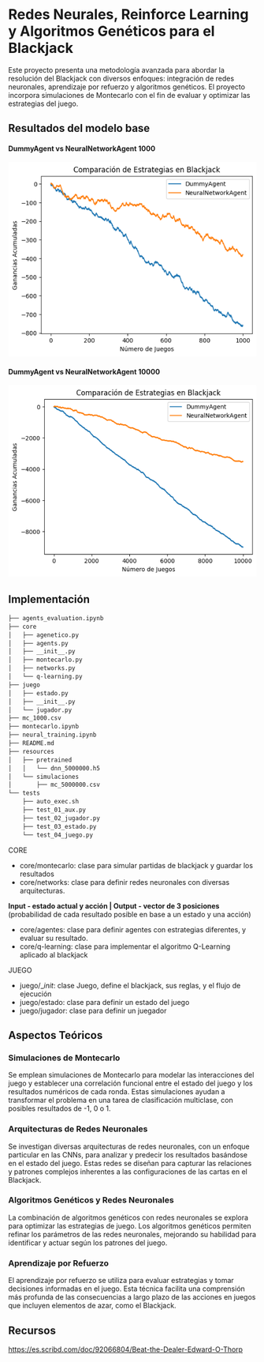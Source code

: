 # Redes Neurales, Reinforce Learning y Algoritmos Genéticos para el Blackjack

Este proyecto presenta una metodología avanzada para abordar la resolución del Blackjack con diversos enfoques: integración de redes neuronales, aprendizaje por refuerzo y algoritmos genéticos. El proyecto incorpora simulaciones de Montecarlo con el fin de evaluar y optimizar las estrategias del juego.


## Resultados del modelo base

#### DummyAgent vs NeuralNetworkAgent 1000 
![Results DummyAgent vs NeuralNetworkAgent](resources/images/image.png)

#### DummyAgent vs NeuralNetworkAgent 10000
![Results DummyAgent vs NeuralNetworkAgent](resources/images/image2.png)

## Implementación 

```bash 
├── agents_evaluation.ipynb
├── core
│   ├── agenetico.py
│   ├── agents.py
│   ├── __init__.py
│   ├── montecarlo.py
│   ├── networks.py
│   └── q-learning.py
├── juego
│   ├── estado.py
│   ├── __init__.py
│   └── jugador.py
├── mc_1000.csv
├── montecarlo.ipynb
├── neural_training.ipynb
├── README.md
├── resources
│   ├── pretrained
│   │   └── dnn_5000000.h5
│   └── simulaciones
│       ├── mc_5000000.csv
└── tests
    ├── auto_exec.sh
    ├── test_01_aux.py
    ├── test_02_jugador.py
    ├── test_03_estado.py
    └── test_04_juego.py
```

CORE
- core/montecarlo: clase para simular partidas de blackjack y guardar los resultados
- core/networks:   clase para definir redes neuronales con diversas arquitecturas.

**Input - estado actual y acción | Output - vector de 3 posiciones** (probabilidad de cada resultado posible en base a un estado y una acción)


- core/agentes:    clase para definir agentes con estrategias diferentes, y evaluar su resultado.
- core/q-learning: clase para implementar el algoritmo Q-Learning aplicado al blackjack

JUEGO
- juego/__init_:   clase Juego, define el blackjack, sus reglas, y el flujo de ejecución
- juego/estado:    clase para definir un estado del juego
- juego/jugador:   clase para definir un juegador





## Aspectos Teóricos

### Simulaciones de Montecarlo

Se emplean simulaciones de Montecarlo para modelar las interacciones del juego y establecer una correlación funcional entre el estado del juego y los resultados numéricos de cada ronda. Estas simulaciones ayudan a transformar el problema en una tarea de clasificación multiclase, con posibles resultados de -1, 0 o 1.


### Arquitecturas de Redes Neuronales

Se investigan diversas arquitecturas de redes neuronales, con un enfoque particular en las CNNs, para analizar y predecir los resultados basándose en el estado del juego. Estas redes se diseñan para capturar las relaciones y patrones complejos inherentes a las configuraciones de las cartas en el Blackjack.


### Algoritmos Genéticos y Redes Neuronales

La combinación de algoritmos genéticos con redes neuronales se explora para optimizar las estrategias de juego. Los algoritmos genéticos permiten refinar los parámetros de las redes neuronales, mejorando su habilidad para identificar y actuar según los patrones del juego.


### Aprendizaje por Refuerzo

El aprendizaje por refuerzo se utiliza para evaluar estrategias y tomar decisiones informadas en el juego. Esta técnica facilita una comprensión más profunda de las consecuencias a largo plazo de las acciones en juegos que incluyen elementos de azar, como el Blackjack.



## Recursos 

https://es.scribd.com/doc/92066804/Beat-the-Dealer-Edward-O-Thorp

